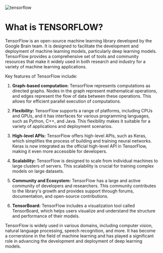 ![tensorflow](https://github.com/debarshee2004/tensorflow_course/assets/129538241/ce67a9d4-2aae-4ae7-a3d8-800a28f73669)

# What is TENSORFLOW?

TensorFlow is an open-source machine learning library developed by the Google Brain team. It is designed to facilitate the development and deployment of machine learning models, particularly deep learning models. TensorFlow provides a comprehensive set of tools and community resources that make it widely used in both research and industry for a variety of machine learning applications.

Key features of TensorFlow include:

1. **Graph-based computation:** TensorFlow represents computations as directed graphs. Nodes in the graph represent mathematical operations, and edges represent the flow of data between these operations. This allows for efficient parallel execution of computations.

2. **Flexibility:** TensorFlow supports a range of platforms, including CPUs and GPUs, and it has interfaces for various programming languages, such as Python, C++, and Java. This flexibility makes it suitable for a variety of applications and deployment scenarios.

3. **High-level APIs:** TensorFlow offers high-level APIs, such as Keras, which simplifies the process of building and training neural networks. Keras is now integrated as the official high-level API in TensorFlow, making it even more accessible for developers.

4. **Scalability:** TensorFlow is designed to scale from individual machines to large clusters of servers. This scalability is crucial for training complex models on large datasets.

5. **Community and Ecosystem:** TensorFlow has a large and active community of developers and researchers. This community contributes to the library's growth and provides support through forums, documentation, and open-source contributions.

6. **TensorBoard:** TensorFlow includes a visualization tool called TensorBoard, which helps users visualize and understand the structure and performance of their models.

TensorFlow is widely used in various domains, including computer vision, natural language processing, speech recognition, and more. It has become a cornerstone in the field of machine learning and has played a significant role in advancing the development and deployment of deep learning models.

